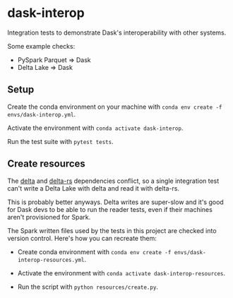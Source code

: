 # dask-interop

Integration tests to demonstrate Dask's interoperability with other systems.

Some example checks:

* PySpark Parquet => Dask
* Delta Lake => Dask

## Setup

Create the conda environment on your machine with `conda env create -f envs/dask-interop.yml`.

Activate the environment with `conda activate dask-interop`.

Run the test suite with `pytest tests`.

## Create resources

The [delta](https://github.com/delta-io/delta) and [delta-rs](https://github.com/delta-io/delta-rs) dependencies conflict, so a single integration test can't write a Delta Lake with delta and read it with delta-rs.

This is probably better anyways.  Delta writes are super-slow and it's good for Dask devs to be able to run the reader tests, even if their machines aren't provisioned for Spark.

The Spark written files used by the tests in this project are checked into version control.  Here's how you can recreate them:

* Create conda environment with `conda env create -f envs/dask-interop-resources.yml`.

* Activate the environment with `conda activate dask-interop-resources`.

* Run the script with `python resources/create.py`.

